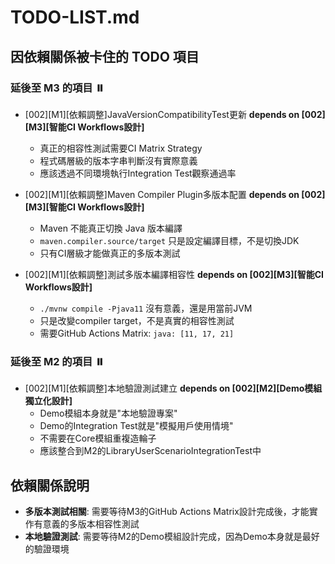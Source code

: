 # TODO-LIST.md

## 因依賴關係被卡住的 TODO 項目

### 延後至 M3 的項目 ⏸️

- [002][M1][依賴調整]JavaVersionCompatibilityTest更新 **depends on [002][M3][智能CI Workflows設計]**
  - 真正的相容性測試需要CI Matrix Strategy
  - 程式碼層級的版本字串判斷沒有實際意義
  - 應該透過不同環境執行Integration Test觀察通過率

- [002][M1][依賴調整]Maven Compiler Plugin多版本配置 **depends on [002][M3][智能CI Workflows設計]**
  - Maven 不能真正切換 Java 版本編譯
  - `maven.compiler.source/target` 只是設定編譯目標，不是切換JDK
  - 只有CI層級才能做真正的多版本測試

- [002][M1][依賴調整]測試多版本編譯相容性 **depends on [002][M3][智能CI Workflows設計]**
  - `./mvnw compile -Pjava11` 沒有意義，還是用當前JVM
  - 只是改變compiler target，不是真實的相容性測試
  - 需要GitHub Actions Matrix: `java: [11, 17, 21]`

### 延後至 M2 的項目 ⏸️

- [002][M1][依賴調整]本地驗證測試建立 **depends on [002][M2][Demo模組獨立化設計]**
  - Demo模組本身就是"本地驗證專案"
  - Demo的Integration Test就是"模擬用戶使用情境"  
  - 不需要在Core模組重複造輪子
  - 應該整合到M2的LibraryUserScenarioIntegrationTest中

## 依賴關係說明

- **多版本測試相關**: 需要等待M3的GitHub Actions Matrix設計完成後，才能實作有意義的多版本相容性測試
- **本地驗證測試**: 需要等待M2的Demo模組設計完成，因為Demo本身就是最好的驗證環境